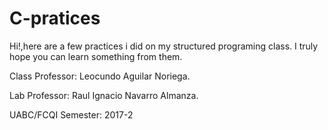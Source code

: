 # C-pratices
Hi!,here are a few practices i did on my structured programing class. 
I truly hope you can learn something from them.


  Class Professor: Leocundo Aguilar Noriega.
  
  Lab Professor: Raul Ignacio Navarro Almanza.

UABC/FCQI
Semester: 2017-2
